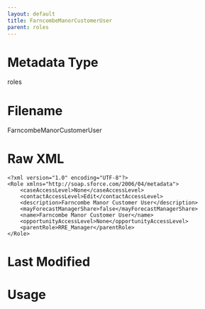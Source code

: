 ```yaml
---
layout: default
title: FarncombeManorCustomerUser
parent: roles
---
```

# Metadata Type
roles


# Filename 
FarncombeManorCustomerUser


# Raw XML
```
<?xml version="1.0" encoding="UTF-8"?>
<Role xmlns="http://soap.sforce.com/2006/04/metadata">
    <caseAccessLevel>None</caseAccessLevel>
    <contactAccessLevel>Edit</contactAccessLevel>
    <description>Farncombe Manor Customer User</description>
    <mayForecastManagerShare>false</mayForecastManagerShare>
    <name>Farncombe Manor Customer User</name>
    <opportunityAccessLevel>None</opportunityAccessLevel>
    <parentRole>RRE_Manager</parentRole>
</Role>
```


# Last Modified


# Usage
